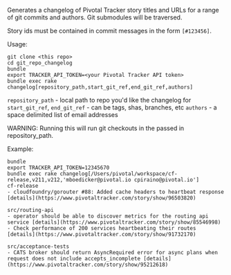 Generates a changelog of Pivotal Tracker story titles and URLs for a range of git commits and authors. Git submodules will be traversed.

Story ids must be contained in commit messages in the form `[#123456]`.

Usage:

```
git clone <this repo>
cd git_repo_changelog
bundle
export TRACKER_API_TOKEN=<your Pivotal Tracker API token>
bundle exec rake changelog[repository_path,start_git_ref,end_git_ref,authors]
```

`repository_path` - local path to repo you'd like the changelog for
`start_git_ref`, `end_git_ref` - can be tags, shas, branches, etc
`authors` - a space delimited list of email addresses

WARNING: Running this will run git checkouts in the passed in repository_path.

Example:

```
bundle
export TRACKER_API_TOKEN=12345670
bundle exec rake changelog[/Users/pivotal/workspace/cf-release,v211,v212,'mboedicker@pivotal.io cpiraino@pivotal.io']
cf-release
- cloudfoundry/gorouter #88: Added cache headers to heartbeat response [details](https://www.pivotaltracker.com/story/show/96503820)

src/routing-api
- operator should be able to discover metrics for the routing api service [details](https://www.pivotaltracker.com/story/show/85546998)
- Check performance of 200 services heartbeating their routes [details](https://www.pivotaltracker.com/story/show/91732170)

src/acceptance-tests
- CATS broker should return AsyncRequired error for async plans when request does not include accepts_incomplete [details](https://www.pivotaltracker.com/story/show/95212618)
```
